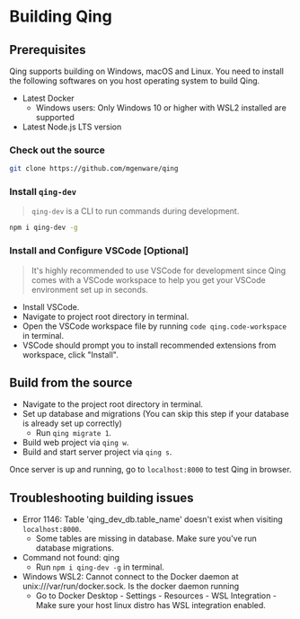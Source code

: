 # Building Qing

## Prerequisites

Qing supports building on Windows, macOS and Linux. You need to install the following softwares on you host operating system to build Qing.

- Latest Docker
  - Windows users: Only Windows 10 or higher with WSL2 installed are supported
- Latest Node.js LTS version

### Check out the source

```sh
git clone https://github.com/mgenware/qing
```

### Install `qing-dev`

> `qing-dev` is a CLI to run commands during development.

```sh
npm i qing-dev -g
```

### Install and Configure VSCode [Optional]

> It's highly recommended to use VSCode for development since Qing comes with a VSCode workspace to help you get your VSCode environment set up in seconds.

- Install VSCode.
- Navigate to project root directory in terminal.
- Open the VSCode workspace file by running `code qing.code-workspace` in terminal.
- VSCode should prompt you to install recommended extensions from workspace, click "Install".

## Build from the source

- Navigate to the project root directory in terminal.
- Set up database and migrations (You can skip this step if your database is already set up correctly)
  - Run `qing migrate 1`.
- Build web project via `qing w`.
- Build and start server project via `qing s`.

Once server is up and running, go to `localhost:8000` to test Qing in browser.

## Troubleshooting building issues

- Error 1146: Table 'qing_dev_db.table_name' doesn't exist when visiting `localhost:8000`.
  - Some tables are missing in database. Make sure you've run database migrations.
- Command not found: qing
  - Run `npm i qing-dev -g` in terminal.
- Windows WSL2: Cannot connect to the Docker daemon at unix:///var/run/docker.sock. Is the docker daemon running
  - Go to Docker Desktop - Settings - Resources - WSL Integration - Make sure your host linux distro has WSL integration enabled.
